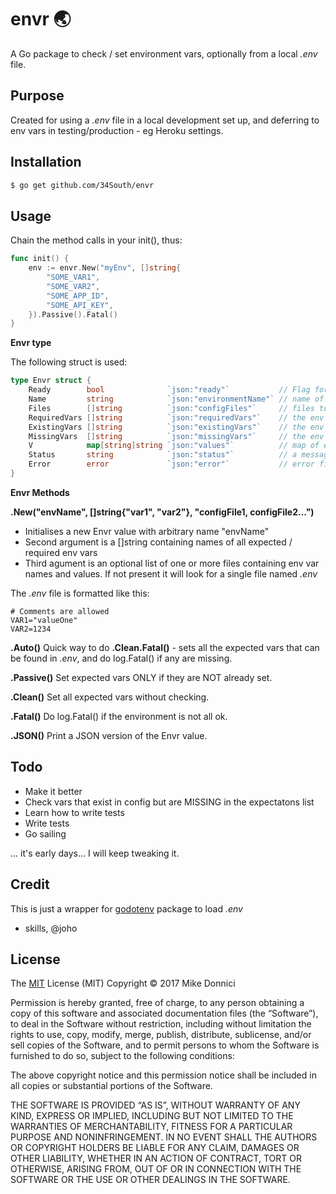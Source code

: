 # envr :earth_asia:

A Go package to check / set environment vars, optionally from a local *.env* file.

## Purpose

Created for using a *.env* file in a local development set up, and deferring to env vars in testing/production - eg Heroku settings.


## Installation

```bash
$ go get github.com/34South/envr
```


## Usage

Chain the method calls in your init(), thus:

```go
func init() {
	env := envr.New("myEnv", []string{
  		"SOME_VAR1",
  		"SOME_VAR2",
  		"SOME_APP_ID",
  		"SOME_API_KEY",
	}).Passive().Fatal()
}
```

**Envr type**

The following struct is used: 

```Go
type Envr struct {
	Ready        bool              `json:"ready"`           // Flag for the goodness
	Name         string            `json:"environmentName"` // name of environment
	Files        []string          `json:"configFiles"`     // files to read from, default .env
	RequiredVars []string          `json:"requiredVars"`    // the env vars we need
	ExistingVars []string          `json:"existingVars"`    // the env vars that are set
	MissingVars  []string          `json:"missingVars"`     // the env vars not set
	V            map[string]string `json:"values"`          // map of existing vars and values
	Status       string            `json:"status"`          // a message about current status
	Error        error             `json:"error"`           // error field, for easier method chaining
}
```

**Envr Methods**

**.New("envName", []string{"var1", "var2"}, "configFile1, configFile2...")**
* Initialises a new Envr value with arbitrary name "envName"
* Second argument is a []string containing names of all expected / required env vars
* Third agument is an optional list of one or more files containing env var names and values. If not present it will look for a single file named *.env*

The *.env* file is formatted like this:

```
# Comments are allowed
VAR1="valueOne"
VAR2=1234
```

**.Auto()**
Quick way to do **.Clean.Fatal()** - sets all the expected vars that can
be found in *.env*, and do log.Fatal() if any are missing.

**.Passive()**
Set expected vars ONLY if they are NOT already set.

**.Clean()**
Set all expected vars without checking.

**.Fatal()**
Do log.Fatal() if the environment is not all ok.

**.JSON()**
Print a JSON version of the Envr value.



## Todo
* Make it better
* Check vars that exist in config but are MISSING in the expectatons list
* Learn how to write tests
* Write tests
* Go sailing

... it's early days... I will keep tweaking it.


## Credit
This is just a wrapper for [godotenv](https://github.com/joho/godotenv) package to load *.env*  
- skills, @joho


## License
The [MIT](https://mit-license.org/) License (MIT)
Copyright © 2017 Mike Donnici

Permission is hereby granted, free of charge, to any person obtaining a copy of this software and associated documentation files (the “Software”), to deal in the Software without restriction, including without limitation the rights to use, copy, modify, merge, publish, distribute, sublicense, and/or sell copies of the Software, and to permit persons to whom the Software is furnished to do so, subject to the following conditions:

The above copyright notice and this permission notice shall be included in all copies or substantial portions of the Software.

THE SOFTWARE IS PROVIDED “AS IS”, WITHOUT WARRANTY OF ANY KIND, EXPRESS OR IMPLIED, INCLUDING BUT NOT LIMITED TO THE WARRANTIES OF MERCHANTABILITY, FITNESS FOR A PARTICULAR PURPOSE AND NONINFRINGEMENT. IN NO EVENT SHALL THE AUTHORS OR COPYRIGHT HOLDERS BE LIABLE FOR ANY CLAIM, DAMAGES OR OTHER LIABILITY, WHETHER IN AN ACTION OF CONTRACT, TORT OR OTHERWISE, ARISING FROM, OUT OF OR IN CONNECTION WITH THE SOFTWARE OR THE USE OR OTHER DEALINGS IN THE SOFTWARE.
